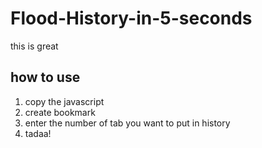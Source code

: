 # Flood-History-in-5-seconds
this is great

## how to use
1. copy the javascript
2. create bookmark
3. enter the number of tab you want to put in history
4. tadaa!
